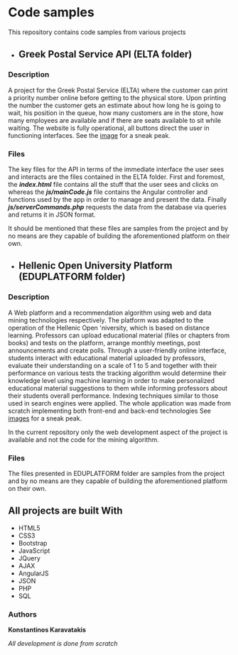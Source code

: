 # Code samples

This repository contains code samples from various projects

* ## Greek Postal Service API (ELTA folder)

### Description

A project for the Greek Postal Service (ELTA) where the customer can print a priority number online before getting to the physical store. 
Upon printing the number the customer gets an estimate about how long he is going to wait, his position in the queue, 
how many customers are in the store, how many employees are available and if there are seats available to sit while waiting. 
The website is fully operational, all buttons direct the user in functioning interfaces. See the [image](https://raw.githubusercontent.com/Kostas93MJT/Code-Samples/master/ELTA/Demonstration.jpg?token=ANAPPWEC545VUTNSTEZHAOC5RNM6A) for a sneak peak.

### Files

The key files for the API in terms of the immediate interface the user sees and interacts are the files contained in the ELTA folder.
First and foremost, the ***index.html*** file contains all the stuff that the user sees and clicks on whereas the ***js/mainCode.js*** file contains the Angular controller and functions used by the app in order to manage and present the data. Finally ***js/serverCommands.php*** requests the data from the database via queries and returns it in JSON format.

It should be mentioned that these files are samples from the project and by no means are they capable of building the aforementioned platform on their own.


* ## Hellenic Open University Platform (EDUPLATFORM folder)

### Description

A Web platform and a recommendation algorithm using web and data mining technologies respectively. 
The platform was adapted to the operation of the Hellenic Open 'niversity, which is based on distance learning. 
Professors can upload educational material (files or chapters from books) and tests on the platform, arrange monthly meetings, post announcements and create polls. 
Through a user-friendly online interface, students interact with educational material uploaded by professors, evaluate their
understanding on a scale of 1 to 5 and together with their performance on various tests the tracking algorithm would determine 
their knowledge level using machine learning in order to make personalized educational material suggestions to them while informing 
professors about their students overall performance. Indexing techniques similar to those used in search engines were applied. 
The whole application was made from scratch implementing both front-end and back-end technologies 
See [images](images/ELTAhome.png) for a sneak peak.

In the current repository only the web development aspect of the project is available and not the code for the mining algorithm.

### Files

The files presented in EDUPLATFORM folder are samples from the project and by no means are they capable of building the aforementioned platform on their own.

## All projects are built With

* HTML5
* CSS3
* Bootstrap
* JavaScript
* JQuery
* AJAX
* AngularJS
* JSON
* PHP
* SQL

### Authors

**Konstantinos Karavatakis** 

*All development is done from scratch*
